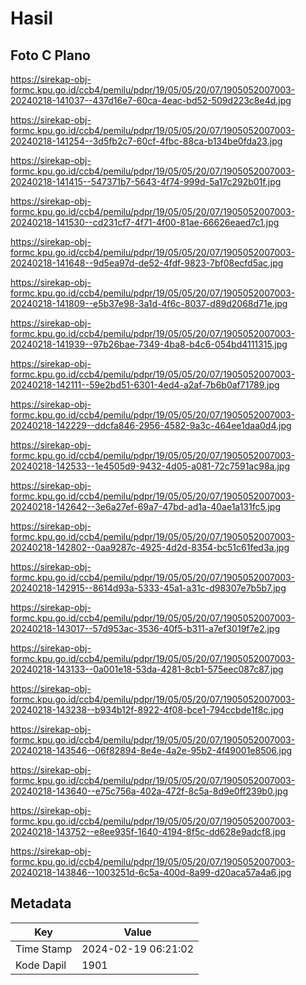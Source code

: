 # Hasil

## Foto C Plano

https://sirekap-obj-formc.kpu.go.id/ccb4/pemilu/pdpr/19/05/05/20/07/1905052007003-20240218-141037--437d16e7-60ca-4eac-bd52-509d223c8e4d.jpg

https://sirekap-obj-formc.kpu.go.id/ccb4/pemilu/pdpr/19/05/05/20/07/1905052007003-20240218-141254--3d5fb2c7-60cf-4fbc-88ca-b134be0fda23.jpg

https://sirekap-obj-formc.kpu.go.id/ccb4/pemilu/pdpr/19/05/05/20/07/1905052007003-20240218-141415--547371b7-5643-4f74-999d-5a17c292b01f.jpg

https://sirekap-obj-formc.kpu.go.id/ccb4/pemilu/pdpr/19/05/05/20/07/1905052007003-20240218-141530--cd231cf7-4f71-4f00-81ae-66626eaed7c1.jpg

https://sirekap-obj-formc.kpu.go.id/ccb4/pemilu/pdpr/19/05/05/20/07/1905052007003-20240218-141648--9d5ea97d-de52-4fdf-9823-7bf08ecfd5ac.jpg

https://sirekap-obj-formc.kpu.go.id/ccb4/pemilu/pdpr/19/05/05/20/07/1905052007003-20240218-141809--e5b37e98-3a1d-4f6c-8037-d89d2068d71e.jpg

https://sirekap-obj-formc.kpu.go.id/ccb4/pemilu/pdpr/19/05/05/20/07/1905052007003-20240218-141939--97b26bae-7349-4ba8-b4c6-054bd4111315.jpg

https://sirekap-obj-formc.kpu.go.id/ccb4/pemilu/pdpr/19/05/05/20/07/1905052007003-20240218-142111--59e2bd51-6301-4ed4-a2af-7b6b0af71789.jpg

https://sirekap-obj-formc.kpu.go.id/ccb4/pemilu/pdpr/19/05/05/20/07/1905052007003-20240218-142229--ddcfa846-2956-4582-9a3c-464ee1daa0d4.jpg

https://sirekap-obj-formc.kpu.go.id/ccb4/pemilu/pdpr/19/05/05/20/07/1905052007003-20240218-142533--1e4505d9-9432-4d05-a081-72c7591ac98a.jpg

https://sirekap-obj-formc.kpu.go.id/ccb4/pemilu/pdpr/19/05/05/20/07/1905052007003-20240218-142642--3e6a27ef-69a7-47bd-ad1a-40ae1a131fc5.jpg

https://sirekap-obj-formc.kpu.go.id/ccb4/pemilu/pdpr/19/05/05/20/07/1905052007003-20240218-142802--0aa9287c-4925-4d2d-8354-bc51c61fed3a.jpg

https://sirekap-obj-formc.kpu.go.id/ccb4/pemilu/pdpr/19/05/05/20/07/1905052007003-20240218-142915--8614d93a-5333-45a1-a31c-d98307e7b5b7.jpg

https://sirekap-obj-formc.kpu.go.id/ccb4/pemilu/pdpr/19/05/05/20/07/1905052007003-20240218-143017--57d953ac-3536-40f5-b311-a7ef3019f7e2.jpg

https://sirekap-obj-formc.kpu.go.id/ccb4/pemilu/pdpr/19/05/05/20/07/1905052007003-20240218-143133--0a001e18-53da-4281-8cb1-575eec087c87.jpg

https://sirekap-obj-formc.kpu.go.id/ccb4/pemilu/pdpr/19/05/05/20/07/1905052007003-20240218-143238--b934b12f-8922-4f08-bce1-794ccbde1f8c.jpg

https://sirekap-obj-formc.kpu.go.id/ccb4/pemilu/pdpr/19/05/05/20/07/1905052007003-20240218-143546--06f82894-8e4e-4a2e-95b2-4f49001e8506.jpg

https://sirekap-obj-formc.kpu.go.id/ccb4/pemilu/pdpr/19/05/05/20/07/1905052007003-20240218-143640--e75c756a-402a-472f-8c5a-8d9e0ff239b0.jpg

https://sirekap-obj-formc.kpu.go.id/ccb4/pemilu/pdpr/19/05/05/20/07/1905052007003-20240218-143752--e8ee935f-1640-4194-8f5c-dd628e9adcf8.jpg

https://sirekap-obj-formc.kpu.go.id/ccb4/pemilu/pdpr/19/05/05/20/07/1905052007003-20240218-143846--1003251d-6c5a-400d-8a99-d20aca57a4a6.jpg


## Metadata

| Key        | Value               |
| ---------- | ------------------- |
| Time Stamp | 2024-02-19 06:21:02 |
| Kode Dapil | 1901                |



